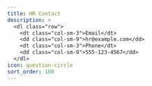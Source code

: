 ```yaml
---
title: HR Contact
description: >
  <dl class="row">
    <dt class="col-sm-3">Email</dt>
    <dd class="col-sm-9">hr@example.com</dd>
    <dt class="col-sm-3">Phone</dt>
    <dd class="col-sm-9">555-123-4567</dd>
  </dl>
icon: question-circle
sort_order: 100
---
```

